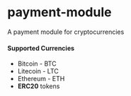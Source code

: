 # payment-module
A payment module for cryptocurrencies

#### Supported Currencies
- Bitcoin - BTC
- Litecoin - LTC
- Ethereum - ETH
- **ERC20** tokens
